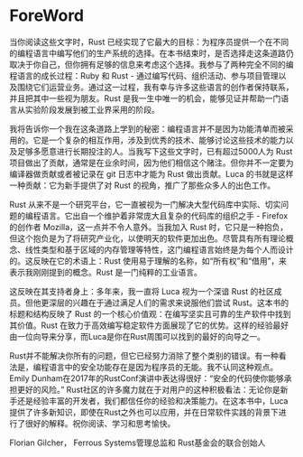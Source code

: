# ForeWord

当你阅读这些文字时，Rust 已经实现了它最大的目标：为程序员提供一个在不同的编程语言中编写他们的生产系统的选择。在本书结束时，是否选择走这条道路仍取决于你自己，但你拥有足够的信息来考虑这个选择。我参与了两种完全不同的编程语言的成长过程：Ruby 和 Rust - 通过编写代码、组织活动、参与项目管理以及围绕它们运营业务。通过这一过程，我有幸与许多这些语言的创作者保持联系，并且把其中一些视为朋友。Rust 是我一生中唯一的机会，能够见证并帮助一门语言从实验阶段发展到被工业界采用的阶段。

我将告诉你一个我在这条道路上学到的秘密：编程语言并不是因为功能清单而被采用的。它是一个复杂的相互作用，涉及到优秀的技术、能够讨论这些技术的能力以及足够多愿意进行长期投注的人。当我写下这些文字时，已有超过5000人为 Rust 项目做出了贡献，通常是在业余时间，因为他们相信这个赌注。但你并不一定要为编译器做贡献或者被记录在 git 日志中才能为 Rust 做出贡献。Luca 的书就是这样一种贡献：它为新手提供了对 Rust 的视角，推广了那些众多人的出色工作。

Rust 从来不是一个研究平台，它一直被视为一门解决大型代码库中实际、切实问题的编程语言。它出自一个维护着非常庞大且复杂的代码库的组织之手 - Firefox 的创作者 Mozilla，这一点并不令人意外。当我加入 Rust 时，它只是一种抱负，但这个抱负是为了将研究产业化，以使明天的软件更加出色。尽管具有所有理论概念、线性类型和基于区域的内存管理等特性，这门编程语言始终是为每个人而设计的。这反映在它的术语上：Rust 使用易于理解的名称，如“所有权”和“借用”，来表示我刚刚提到的概念。Rust 是一门纯粹的工业语言。


这反映在其支持者身上：多年来，我一直将 Luca 视为一个深谙 Rust 的社区成员。但他更深层的兴趣在于通过满足人们的需求来说服他们尝试 Rust。这本书的标题和结构反映了 Rust 的一个核心价值观：在编写坚实且可靠的生产软件中找到其价值。Rust 在致力于高效编写稳定软件方面展现了它的优势。这样的经验最好由一位向导来分享，而Luca是你在Rust周围可以找到的最好的向导之一。

Rust并不能解决你所有的问题，但它已经努力消除了整个类别的错误。有一种看法是，编程语言中的安全功能存在是因为程序员的无能。我不认同这种观点。Emily Dunham在2017年的RustConf演讲中表达得很好：“安全的代码使你能够承担更好的风险。” Rust社区的许多魔力就在于对用户的这种积极看法：无论你是新手还是经验丰富的开发者，我们都信任你的经验和决策能力。在这本书中，Luca提供了许多新知识，即使在Rust之外也可以应用，并在日常软件实践的背景下进行了很好的解释。祝你阅读、学习和思考愉快。

Florian Gilcher，
Ferrous Systems管理总监和
Rust基金会的联合创始人
